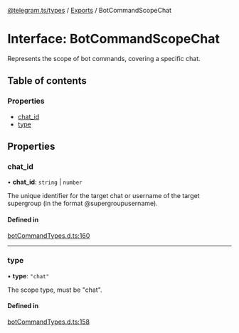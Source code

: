 [@telegram.ts/types](../README.md) / [Exports](../modules.md) / BotCommandScopeChat

# Interface: BotCommandScopeChat

Represents the scope of bot commands, covering a specific chat.

## Table of contents

### Properties

- [chat\_id](BotCommandScopeChat.md#chat_id)
- [type](BotCommandScopeChat.md#type)

## Properties

### chat\_id

• **chat\_id**: `string` \| `number`

The unique identifier for the target chat or username of the target supergroup (in the format @supergroupusername).

#### Defined in

[botCommandTypes.d.ts:160](https://github.com/telegramsjs/types/blob/d08200f/src/botCommandTypes.d.ts#L160)

___

### type

• **type**: ``"chat"``

The scope type, must be "chat".

#### Defined in

[botCommandTypes.d.ts:158](https://github.com/telegramsjs/types/blob/d08200f/src/botCommandTypes.d.ts#L158)
